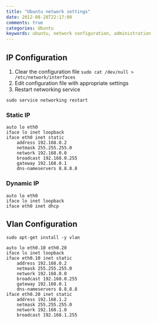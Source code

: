 ```yaml
---
title: "Ubuntu network settings"
date: 2012-08-28T22:17:00
comments: true
categories: Ubuntu
keywords: ubuntu, network configuration, administration
---
```


## IP Configuration

1. Clear the configuration file `sudo cat /dev/null > /etc/network/interfaces`
2. Edit configuration file with appropriate settings
3. Restart networking service

```
sudo service networking restart
```

### Static IP

```
auto lo eth0
iface lo inet loopback
iface eth0 inet static
    address 192.168.0.2
    netmask 255.255.255.0
    network 192.168.0.0
    broadcast 192.168.0.255
    gateway 192.168.0.1
    dns-nameservers 8.8.8.8
```

### Dynamic IP

```
auto lo eth0
iface lo inet loopback
iface eth0 inet dhcp
```

## Vlan Configuration
```
sudo apt-get install -y vlan
```

```
auto lo eth0.10 eth0.20
iface lo inet loopback
iface eth0.10 inet static
    address 192.168.0.2
    netmask 255.255.255.0
    network 192.168.0.0
    broadcast 192.168.0.255
    gateway 192.168.0.1
    dns-nameservers 8.8.8.8
iface eth0.20 inet static
    address 192.168.1.2
    netmask 255.255.255.0
    network 192.168.1.0
    broadcast 192.168.1.255
```
